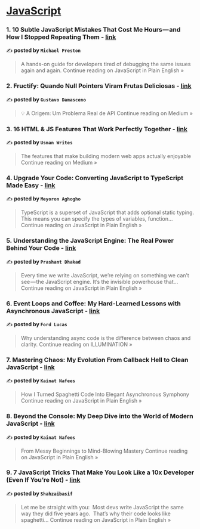 
<h1><a href=https://medium.com/tag/javascript-development/recommended target="_blank" rel="noopener noreferrer">JavaScript</a></h1>
<h3>1. 10 Subtle JavaScript Mistakes That Cost Me Hours — and How I Stopped Repeating Them - <a href="https://javascript.plainenglish.io/10-subtle-javascript-mistakes-that-cost-me-hours-and-how-i-stopped-repeating-them-49872ee5e480?source=rss------javascript_development-5" target="_blank" rel="noopener noreferrer">link</a></h3>

✍️ **posted by `Michael Preston`**

<blockquote>A hands-on guide for developers tired of debugging the same issues again and again.
Continue reading on JavaScript in Plain English »</blockquote>

<h3>2.  Fructify: Quando Null Pointers Viram Frutas Deliciosas - <a href="https://medium.com/@gustavoxaviercontato/fructify-quando-null-pointers-viram-frutas-deliciosas-1d6e0e8d613f?source=rss------javascript_development-5" target="_blank" rel="noopener noreferrer">link</a></h3>

✍️ **posted by `Gustavo Damasceno`**

<blockquote>💡 A Origem: Um Problema Real de API
Continue reading on Medium »</blockquote>

<h3>3. 16 HTML & JS Features That Work Perfectly Together - <a href="https://pixicstudio.medium.com/16-html-js-features-that-work-perfectly-together-578c9d1f6814?source=rss------javascript_development-5" target="_blank" rel="noopener noreferrer">link</a></h3>

✍️ **posted by `Usman Writes`**

<blockquote>The features that make building modern web apps actually enjoyable
Continue reading on Medium »</blockquote>

<h3>4. Upgrade Your Code: Converting JavaScript to TypeScript Made Easy - <a href="https://javascript.plainenglish.io/upgrade-your-code-converting-javascript-to-typescript-made-easy-435f26085114?source=rss------javascript_development-5" target="_blank" rel="noopener noreferrer">link</a></h3>

✍️ **posted by `Meyoron Aghogho`**

<blockquote>TypeScript is a superset of JavaScript that adds optional static typing. This means you can specify the types of variables, function…
Continue reading on JavaScript in Plain English »</blockquote>

<h3>5. Understanding the JavaScript Engine: The Real Power Behind Your Code - <a href="https://javascript.plainenglish.io/understanding-the-javascript-engine-the-real-power-behind-your-code-b8a88e63e419?source=rss------javascript_development-5" target="_blank" rel="noopener noreferrer">link</a></h3>

✍️ **posted by `Prashant Dhakad`**

<blockquote>Every time we write JavaScript, we’re relying on something we can’t see — the JavaScript engine. It’s the invisible powerhouse that…
Continue reading on JavaScript in Plain English »</blockquote>

<h3>6. Event Loops and Coffee: My Hard-Learned Lessons with Asynchronous JavaScript - <a href="https://medium.com/illumination/event-loops-and-coffee-my-hard-learned-lessons-with-asynchronous-javascript-f642366755e2?source=rss------javascript_development-5" target="_blank" rel="noopener noreferrer">link</a></h3>

✍️ **posted by `Ford Lucas`**

<blockquote>Why understanding async code is the difference between chaos and clarity.
Continue reading on ILLUMINATION »</blockquote>

<h3>7. Mastering Chaos: My Evolution From Callback Hell to Clean JavaScript - <a href="https://javascript.plainenglish.io/mastering-chaos-my-evolution-from-callback-hell-to-clean-javascript-a65affebd3c9?source=rss------javascript_development-5" target="_blank" rel="noopener noreferrer">link</a></h3>

✍️ **posted by `Kainat Nafees`**

<blockquote>How I Turned Spaghetti Code Into Elegant Asynchronous Symphony
Continue reading on JavaScript in Plain English »</blockquote>

<h3>8. Beyond the Console: My Deep Dive into the World of Modern JavaScript - <a href="https://javascript.plainenglish.io/beyond-the-console-my-deep-dive-into-the-world-of-modern-javascript-7b637b9ecc52?source=rss------javascript_development-5" target="_blank" rel="noopener noreferrer">link</a></h3>

✍️ **posted by `Kainat Nafees`**

<blockquote>From Messy Beginnings to Mind-Blowing Mastery
Continue reading on JavaScript in Plain English »</blockquote>

<h3>9. 7 JavaScript Tricks That Make You Look Like a 10x Developer (Even If You’re Not) - <a href="https://javascript.plainenglish.io/7-javascript-tricks-that-make-you-look-like-a-10x-developer-even-if-youre-not-d66afbe82f10?source=rss------javascript_development-5" target="_blank" rel="noopener noreferrer">link</a></h3>

✍️ **posted by `Shahzaibasif`**

<blockquote>Let me be straight with you:
 Most devs write JavaScript the same way they did five years ago.
 That’s why their code looks like spaghetti…
Continue reading on JavaScript in Plain English »</blockquote>

